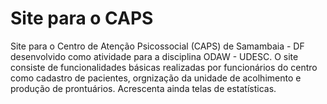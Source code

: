 # Site para o CAPS
Site para o Centro de Atenção Psicossocial (CAPS) de Samambaia - DF desenvolvido como atividade para a disciplina ODAW - UDESC. O site consiste de funcionalidades básicas realizadas por funcionários do centro como cadastro de pacientes, orgnização da unidade de acolhimento e produção de prontuários. Acrescenta ainda telas de estatísticas.
